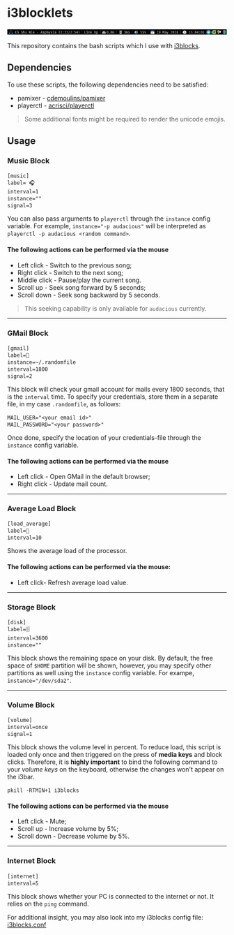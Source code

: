 # i3blocklets
![Demo](/scrot.jpeg)

This repository contains the bash scripts which I use with [i3blocks](https://github.com/vivien/i3blocks).

## Dependencies
To use these scripts, the following dependencies need to be satisfied:
* pamixer - [cdemoulins/pamixer](https://github.com/cdemoulins/pamixer)
* playerctl - [acrisci/playerctl](https://github.com/acrisci/playerctl)

> Some additional fonts might be required to render the unicode emojis.

## Usage
### Music Block
```
[music]
label= 🎧
interval=1
instance=""
signal=3
```
You can also pass arguments to `playerctl` through the `instance` config variable. For example, `instance="-p audacious"` will be interpreted as `playerctl -p audacious <random command>`.

#### The following actions can be performed via the mouse
* Left click - Switch to the previous song;
* Right click - Switch to the next song;
* Middle click - Pause/play the current song.
* Scroll up - Seek song forward by 5 seconds;
* Scroll down - Seek song backward by 5 seconds.

>This seeking capability is only available for `audacious` currently.

---

### GMail Block
```
[gmail]
label=📧
instance=~/.randomfile
interval=1800
signal=2
```
This block will check your gmail account for mails every 1800 seconds, that is the `interval` time. 
To specify your credentials, store them in a separate file, in my case `.randomfile`, as follows:
```
MAIL_USER="<your email id>"
MAIL_PASSWORD="<your password>"
```
Once done, specify the location of your credentials-file through the `instance` config variable.

#### The following actions can be performed via the mouse
* Left click - Open GMail in the default browser;
* Right click - Update mail count.

---

### Average Load Block
```
[load_average]
label=
interval=10
```
Shows the average load of the processor.

#### The following actions can be performed via the mouse:
* Left click- Refresh average load value.

---

### Storage Block
```
[disk]
label=🗄
interval=3600
instance=""
```
This block shows the remaining space on your disk. By default, the free space of `$HOME` partition will be shown, however, you may specify other partitions as well using the `instance` config variable. For exampe, `instance="/dev/sda2"`.

---

### Volume Block
```
[volume]
interval=once
signal=1
```
This block shows the volume level in percent. To reduce load, this script is loaded only once and then triggered on the press of **media keys** and block clicks. Therefore, it is **highly important** to bind the following command to your *volume keys* on the keyboard, otherwise the changes won't appear on the i3bar.
```
pkill -RTMIN+1 i3blocks
```
#### The following actions can be performed via the mouse
* Left click - Mute;
* Scroll up - Increase volume by 5%;
* Scroll down - Decrease volume by 5%.

---

### Internet Block
```
[internet]
interval=5
```
This block shows whether your PC is connected to the internet or not. It relies on the `ping` command.

For additional insight, you may also look into my i3blocks config file: [i3blocks.conf](https://github.com/UtkarshVerma/dotfiles/blob/master/i3/i3blocks.conf)